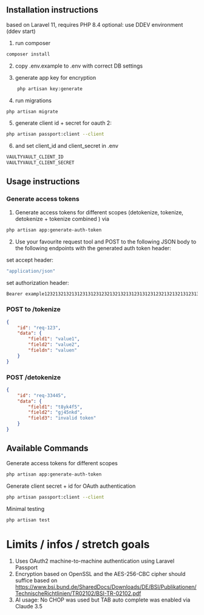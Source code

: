 ## Installation instructions

based on Laravel 11, requires PHP 8.4
optional: use DDEV environment (ddev start)

1. run composer
```bash
composer install
```

2. copy .env.example to .env with correct DB settings

3. generate app key for encryption
```bash
    php artisan key:generate
```

4. run migrations
```bash
php artisan migrate
```

5. generate client id + secret for oauth 2:
```bash
php artisan passport:client --client
```

6. and set client_id and client_secret in .env
```bash
VAULTYVAULT_CLIENT_ID  
VAULTYVAULT_CLIENT_SECRET  
```

## Usage instructions

### Generate access tokens
1. Generate access tokens for different scopes (detokenize, tokenize, detokenize + tokenize combined )
via
```bash
php artisan app:generate-auth-token
```
2. Use your favourite request tool and POST to the following JSON body to the following endpoints with the generated auth token header:

set accept header:
```bash
"application/json"
```
set authorization header:
```bash
Bearer example123213213213123131231232132132131231312312321321321312313123example
```

### POST to /tokenize

```json
{
    "id": "req-123",
    "data": {
        "field1": "value1",
        "field2": "value2",
        "fieldn": "valuen"
    }
}
```

### POST  /detokenize

```json
{
    "id": "req-33445",
    "data": {
        "field1": "t8yk4f5",
        "field2": "gj45nkd",
        "field3": "invalid token"
    }
}
```

## Available Commands


Generate access tokens for different scopes
```bash
php artisan app:generate-auth-token
```

Generate client secret + id for OAuth authentication
```bash
php artisan passport:client --client
```

Minimal testing
```bash
php artisan test
```

# Limits / infos / stretch goals

1. Uses OAuth2 machine-to-machine authentication using Laravel Passport
2. Encryption based on OpenSSL and the AES-256-CBC cipher should suffice based on https://www.bsi.bund.de/SharedDocs/Downloads/DE/BSI/Publikationen/TechnischeRichtlinien/TR02102/BSI-TR-02102.pdf
3. AI usage: No CHOP was used but TAB auto complete was enabled via Claude 3.5
